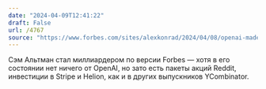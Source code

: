 ```yaml
---
date: "2024-04-09T12:41:22"
draft: False
url: /4767
source: "https://www.forbes.com/sites/alexkonrad/2024/04/08/openai-made-sam-altman-famous-his-investments-made-him-a-billionaire/"
---
```


Сэм Альтман стал миллиардером по версии Forbes — хотя в его состоянии нет ничего от OpenAI, но зато есть пакеты акций Reddit, инвестиции в Stripe и Helion, как и в других выпускников YCombinator.
